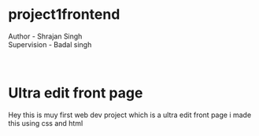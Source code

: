 # project1frontend

Author - Shrajan Singh
<br>
Supervision - Badal singh 
<br>
<br>
<br>
<h1> Ultra edit front page</h1> 
Hey this is muy first web dev project which is a ultra edit front page i made this using css and html
